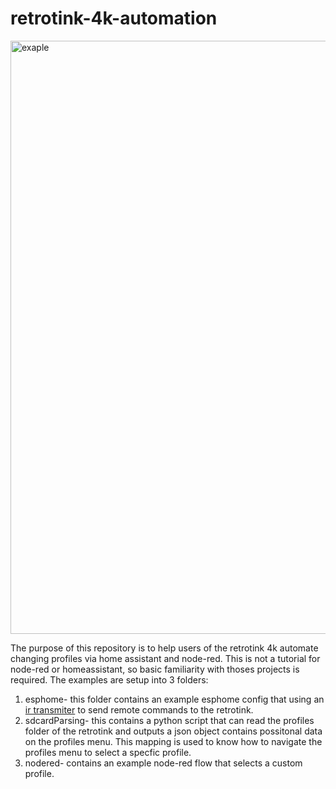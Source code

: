 # retrotink-4k-automation

<img width="949" alt="exaple" src="https://github.com/v1605/retrotink-4k-automation/assets/55302877/0b77b89e-57a6-4474-906c-8b87c95264d3">

The purpose of this repository is to help users of the retrotink 4k automate changing profiles via home assistant and node-red. This is not a tutorial for node-red or homeassistant, so basic familiarity with thoses projects is required.
The examples are setup into 3 folders:
  1. esphome- this folder contains an example esphome config that using an [ir transmiter](https://esphome.io/components/remote_transmitter.html#remote-setting-up-infrared) to send remote commands to the retrotink.
  2. sdcardParsing- this contains a python script that can read the profiles folder of the retrotink and outputs a json object contains possitonal data on the profiles menu. This mapping is used to know how to navigate the profiles menu to select a specfic profile.
  3. nodered- contains an example node-red flow that selects a custom profile.
